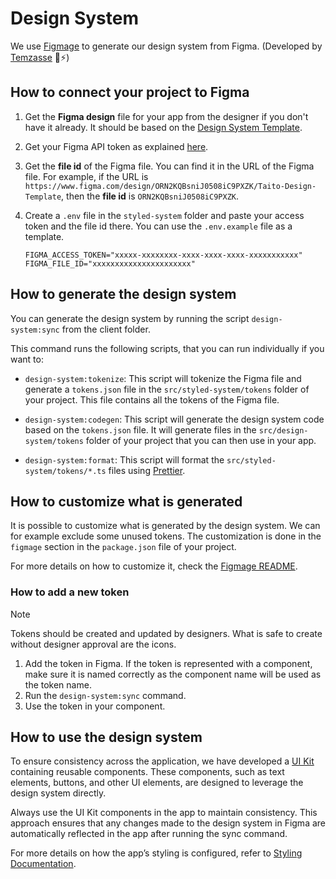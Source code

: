 # Design System

We use [Figmage](https://github.com/Temzasse/figmage#readme) to generate our design system from Figma. (Developed by [Temzasse](https://github.com/Temzasse) 🎉⚡️)

## How to connect your project to Figma

1. Get the **Figma design** file for your app from the designer if you don't have it already. It should be based on the [Design System Template](https://www.figma.com/design/ORN2KQBsniJ0508iC9PXZK/Taito-Design-Template).

2. Get your Figma API token as explained [here](https://www.figma.com/developers/api#access-tokens).

3. Get the **file id** of the Figma file. You can find it in the URL of the Figma file. For example, if the URL is `https://www.figma.com/design/ORN2KQBsniJ0508iC9PXZK/Taito-Design-Template`, then the **file id** is `ORN2KQBsniJ0508iC9PXZK`.

4. Create a `.env` file in the `styled-system` folder and paste your access token and the file id there. You can use the `.env.example` file as a template.

   ```env
   FIGMA_ACCESS_TOKEN="xxxxx-xxxxxxxx-xxxx-xxxx-xxxx-xxxxxxxxxxx"
   FIGMA_FILE_ID="xxxxxxxxxxxxxxxxxxxxxx"
   ```

## How to generate the design system

You can generate the design system by running the script `design-system:sync` from the client folder.

This command runs the following scripts, that you can run individually if you want to:

- `design-system:tokenize`: This script will tokenize the Figma file and generate a `tokens.json` file in the `src/styled-system/tokens` folder of your project. This file contains all the tokens of the Figma file.

- `design-system:codegen`: This script will generate the design system code based on the `tokens.json` file. It will generate files in the `src/design-system/tokens` folder of your project that you can then use in your app.

- `design-system:format`: This script will format the `src/styled-system/tokens/*.ts` files using [Prettier](https://prettier.io/).

## How to customize what is generated

It is possible to customize what is generated by the design system. We can for example exclude some unused tokens. The customization is done in the `figmage` section in the `package.json` file of your project.

For more details on how to customize it, check the [Figmage README](https://github.com/Temzasse/figmage#readme).

### How to add a new token

> [!NOTE]
> Tokens should be created and updated by designers. What is safe to create without designer approval are the icons.

1. Add the token in Figma. If the token is represented with a component, make sure it is named correctly as the component name will be used as the token name.
2. Run the `design-system:sync` command.
3. Use the token in your component.

## How to use the design system

To ensure consistency across the application, we have developed a [UI Kit](../src/components/uikit/) containing reusable components. These components, such as text elements, buttons, and other UI elements, are designed to leverage the design system directly.

Always use the UI Kit components in the app to maintain consistency. This approach ensures that any changes made to the design system in Figma are automatically reflected in the app after running the sync command.

For more details on how the app’s styling is configured, refer to [Styling Documentation](./styling.md).
